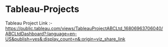 # Tableau-Projects
Tableau Project Link :- https://public.tableau.com/views/TableauProjectABCLtd_16806963706040/ABCLtdDashboard?:language=en-US&publish=yes&:display_count=n&:origin=viz_share_link
